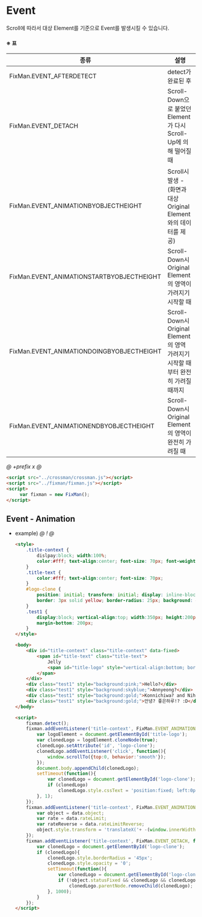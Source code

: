 # Event
Scroll에 따라서 대상 Element를 기준으로 Event를 발생시킬 수 있습니다.   

#### ※ 표
 종류 | 설명
------|-----
FixMan.EVENT_AFTERDETECT | detect가 완료된 후
FixMan.EVENT_DETACH | Scroll-Down으로 붙었던 Element가 다시 Scroll-Up에 의해 떨어질 때  
FixMan.EVENT_ANIMATIONBYOBJECTHEIGHT | Scroll시 발생 - (화면과 대상 Original Element와의 데이터를 제공)  
FixMan.EVENT_ANIMATIONSTARTBYOBJECTHEIGHT | Scroll-Down시 Original Element의 영역이 가려지기 시작할 때
FixMan.EVENT_ANIMATIONDOINGBYOBJECTHEIGHT | Scroll-Down시 Original Element의 영역 가려지기 시작할 때부터 완전히 가려질 때까지 
FixMan.EVENT_ANIMATIONENDBYOBJECTHEIGHT | Scroll-Down시 Original Element의 영역이 완전히 가려질 때

*@* *+prefix* *x* *@* 
```html
<script src="../crossman/crossman.js"></script>
<script src="../fixman/fixman.js"></script>
<script>
     var fixman = new FixMan();
</script>
```




## Event - Animation
- example)
    *@* *!* *@*
    ```html
    <style>
        .title-context {
            dislpay:block; width:100%;
            color:#fff; text-align:center; font-size: 70px; font-weight: bold; transition-duration: 0.5s;
        }
        .title-text {
            color:#fff; text-align:center; font-size: 70px;
        }
        #logo-clone { 
            position: initial; transform: initial; display: inline-block; font-size: 25px; transition: 1s;
            border: 3px solid yellow; border-radius: 25px; background: #b9b63b; opacity: 0; cursor: pointer;
        }
        .test1 { 
            display:block; vertical-align:top; width:350px; height:200px; border:2px solid black; border-radius:20px;
            margin-bottom: 200px; 
        }
    </style>

    <body>
        <div id="title-context" class="title-context" data-fixed>
            <span id="title-text" class="title-text">
                Jelly
                <span id="title-logo" style="vertical-align:bottom; border:0px">🥝</span>
            </span>
        </div>
        <div class="test1" style="background:pink;">Hello?</div>
        <div class="test1" style="background:skyblue;">Annyeong?</div>
        <div class="test1" style="background:gold;">Konnichiwa? and Nihao? or Hola?</div>
        <div class="test1" style="background:gold;">안녕? 좋은하루!? :D</div>
    </body>

    <script>
        fixman.detect();
        fixman.addEventListener('title-context', FixMan.EVENT_ANIMATIONSTARTBYOBJECTHEIGHT, function(object){
            var logoElement = document.getElementById('title-logo');
            var clonedLogo = logoElement.cloneNode(true);
            clonedLogo.setAttribute('id', 'logo-clone');
            clonedLogo.addEventListener('click', function(){
                window.scrollTo({top:0, behavior:'smooth'}); 
            });
            document.body.appendChild(clonedLogo);
            setTimeout(function(){
                var clonedLogo = document.getElementById('logo-clone');
                if (clonedLogo)
                    clonedLogo.style.cssText = 'position:fixed; left:0px; top:0px; border-radius:50px 50px 50px 50px; opacity:1; fontSize:35px;';
            }, 1);
        });
        fixman.addEventListener('title-context', FixMan.EVENT_ANIMATIONBYOBJECTHEIGHT, function(data){
            var object = data.object;
            var rate = data.rateLimit;
            var rateReverse = data.rateLimitReverse;
            object.style.transform = 'translateX('+ -(window.innerWidth/2 *rate) +'px) translateY('+ -(data.fixableObjectHeight *rate) +'px) scaleY('+ rateReverse +')';
        });
        fixman.addEventListener('title-context', FixMan.EVENT_DETACH, function(object){
            var clonedLogo = document.getElementById('logo-clone');
            if (clonedLogo){
                clonedLogo.style.borderRadius = '45px';
                clonedLogo.style.opacity = '0';
                setTimeout(function(){
                    var clonedLogo = document.getElementById('logo-clone');
                    if (!object.statusFixed && clonedLogo && clonedLogo.parentNode)
                        clonedLogo.parentNode.removeChild(clonedLogo);
                }, 1000);
            }       
        });
    </script>
    ```


